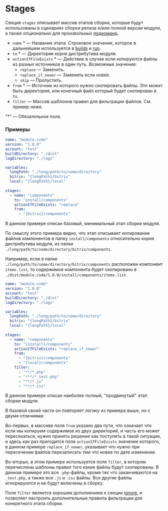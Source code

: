 # Stages

Секция `stages` описывает массив этапов сборки, которые будут использованы в сценариях сборки релиза и/или полной версии модуля, 
а также опционально для произвольных [подкоманд](configuration/run).

- `name` * &mdash; Название этапа. Строковое значение, которое в дальнейшем используется в [builds](configuration/builds) и [run](configuration/run).
- `to` * &mdash; Директория корня дистрибутива модуля.
- `actionIfFileExists` * &mdash; Действие в случае если копируются файлы из разных источников в один путь. Возможные значения:
    - `replace` &mdash; Заменить.
    - `replace_if_newer` &mdash; Заменить если новее.
    - `skip` &mdash; Пропустить.
- `from` * &mdash; Источник из которого нужно скопировать файлы. Это может быть директория, или конечный файл который будет скопирован в `to`.
- `filter` &mdash; Массив шаблонов правил для фильтрации файлов. См. пример ниже.

"*" &mdash; Обязательное поле.

### Примеры

```yaml
name: "module.code"
version: "1.0.0"
account: "test"
buildDirectory: "./dist"
logDirectory: "./logs"

variables:
  longPath: "./long/path/to/some/directory"
  bitrix: "{longPath}/bitrix"
  local: "{longPath}/local"
  
stages:
  - name: "components"
    to: "install/components"
    actionIfFileExists: "replace"
    from:
      - "{bitrix}/components"
```

В данном примере описан базовый, минимальный этап сборки модуля.

По смыслу этого примера видно, 
что этап описывает копирование файлов компонентов в папку `install/components` относительно корня дистрибутива модуля,
из папки `./long/path/to/some/directory/bitrix/components`.

Например, если в папке `./long/path/to/some/directory/bitrix/components` расположен компонент `items.list`,
то содержимое компонента будет скопировано в `./dist/module.code/1.0.0/install/components/items.list`.

```yaml
name: "module.code"
version: "1.0.0"
account: "test"
buildDirectory: "./dist"
logDirectory: "./logs"

variables:
  longPath: "./long/path/to/some/directory"
  bitrix: "{longPath}/bitrix"
  local: "{longPath}/local"
  
stages:
  - name: "components"
    to: "{install}/components"
    actionIfFileExists: "replace_if_newer"
    from:
      - "{bitrix}/components"
      - "{local}/components"
    filter:
      - "**/*.php"
      - "!**/*_test.php"
      - "**/*.js"
      - "**/*.css"
```

В данном примере описан наиболее полный, "продвинутый" этап сборки модуля.

В базовой своей части он повторяет логику из примера выше, но с двумя отличиями:

Во-первых, в массиве поля `from` указано два пути, что означает что если мы копируем содержимое из двух директорий,
и часть его может пересекаться, нужно принять решение как поступить в такой ситуации,
и здесь как раз пригодится поле `actionIfFileExists` значение которого, в данном примере `replace_if_newer`, 
указывает что нужно при пересечении файлов перезаписать тем что новее по дате изменения.

Во-вторых, в этом примере используется поле `filter`, в котором перечислены шаблоны правил того какие файлы будут скопированы.
В данном примере это все `.php`-файлы, кроме тех что заканчиваются на `_test.php`, а также все `.js` и `.css` файлы.
Все другие файлы игнорируются и не будут включены в сборку.

Поле `filter` является хорошим дополнением к секции [ignore](configuration/ignore), 
и позволяет настроить дополнительные правила фильтрации для конкретного этапа сборки.